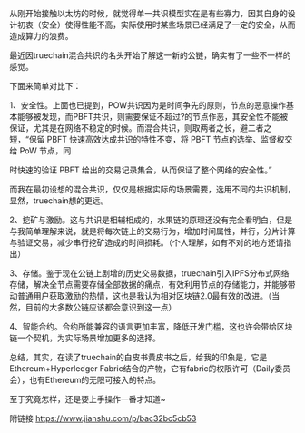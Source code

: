 从刚开始接触以太坊的时候，就觉得单一共识模型实在是有些寡力，因其自身的设计初衷（安全）使得性能不高，实际使用时某些场景已经满足了一定的安全，从而造成算力的浪费。

最近因truechain混合共识的名头开始了解这一新的公链，确实有了一些不一样的感觉。

下面来简单对比下：

1、安全性。上面也已提到，POW共识因为是时间争先的原则，节点的恶意操作基本能够被发现，而PBFT共识，则需要保证不超过?的节点作恶，其安全性不能被保证，尤其是在网络不稳定的时候。而混合共识，则取两者之长，避二者之短，“保留 PBFT 快速高效达成共识的特性不变，将 PBFT 节点的选举、监督权交给 PoW 节点，同

时快速的验证 PBFT 给出的交易记录集合，从而保证了整个网络的安全性。”

而我在最初设想的混合共识，仅仅是根据实际的场景需要，选用不同的共识机制，显然，truechain想的更远。

2、挖矿与激励。这与共识是相辅相成的，水果链的原理还没有完全看明白，但是与我简单理解来说，就是将每次链上的交易行为，增加时间属性，并行，分片计算与验证交易，减少串行挖矿造成的时间损耗。（个人理解，如有不对的地方还请指出）

3、存储。鉴于现在公链上剧增的历史交易数据，truechain引入IPFS分布式网络存储，解决全节点需要存储全部数据的痛点，有效利用节点的存储能力，并能够带动普通用户获取激励的热情，这也是我认为相对区块链2.0最有效的改进。（当然，目前的大多数公链应该都会意识到这一点）

4、智能合约。合约所能兼容的语言更加丰富，降低开发门槛，这也许会带给区块链一个契机，为实际场景增加更多的选择。

总结，其实，在读了truechain的白皮书黄皮书之后，给我的印象是，它是Ethereum+Hyperledger Fabric结合的产物，它有fabric的权限许可（Daily委员会），也有Ethereum的无限可接入的特点。

至于究竟怎样，还是要上手操作一番才知道~

附链接
https://www.jianshu.com/p/bac32bc5cb53
